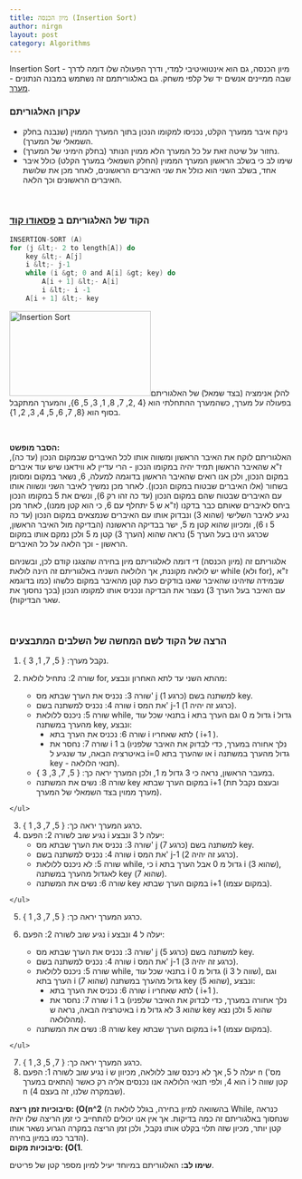 ```yaml
---
title: מיון הכנסה (Insertion Sort)
author: nirgn
layout: post
category: Algorithms
---
```

Insertion Sort - מיון הכנסה, גם הוא אינטואיטיבי למדי, ודרך הפעולה שלו דומה לדרך שבה ממיינים אנשים יד של קלפי משחק. גם באלגוריתמם זה נשתמש במבנה הנתונים - [מערך](http://www.lifelongstudent.net/2013/04/%d7%9e%d7%a2%d7%a8%d7%9a-array/ "מערך (Array)").

### עקרון האלגוריתם

  * ניקח איבר ממערך הקלט, נכניסו למקומו הנכון בתוך המערך הממוין (שנבנה בחלק השמאלי של המערך).
  * נחזור על שיטה זאת על כל המערך הלא ממוין הנותר (בחלק הימיני של המערך).
  * שימו לב כי בשלב הראשון המערך הממוין (החלק השמאלי במערך הקלט) כולל איבר אחד, בשלב השני הוא כולל את שני האיברים הראשונים, לאחר מכן את שלושת האיברים הראשונים וכך הלאה.

<!--more-->

&nbsp;

### הקוד של האלגוריתם ב [פסאודו קוד](http://en.wikipedia.org/wiki/Pseudocode)

```c
INSERTION-SORT (A)
for (j &lt;- 2 to length[A]) do
    key &lt;- A[j]
    i &lt;- j-1
    while (i &gt; 0 and A[i] &gt; key) do
        A[i + 1] &lt;- A[i]
        i &lt;- i -1
    A[i + 1] &lt;- key
```

[<img class="alignleft size-full wp-image-1078" src="http://www.lifelongstudent.net/wp-content/uploads/2013/07/Insertion_Sort.gif" alt="Insertion Sort" width="250" height="150" />](http://www.lifelongstudent.net/wp-content/uploads/2013/07/Insertion_Sort.gif)להלן אנימציה (בצד שמאל) של האלגוריתם בפעולה על מערך, כשהמערך ההתחלתי הוא {4 ,2, 7, 8, 1, 3, 5, 6}, והמערך המתקבל בסוף הוא {8, 7, 6, 5, 4, 3, 2, 1}.

&nbsp;

**הסבר מופשט:**  
האלגוריתם לוקח את האיבר הראשון ומשווה אותו לכל האיברים שבמקום הנכון (עד כה), ז"א שהאיבר הראשון תמיד יהיה במקומו הנכון - הרי עדיין לא ווידאנו שיש עוד איברים במקום הנכון, ולכן אנו רואים שהאיבר הראשון בדוגמה למעלה, 6, נשאר במקום ומסומן בשחור (אלו האיברים שבטוח במקום הנכון). לאחר מכן נמשיך לאיבר השני ונשווה אותו עם האיברים שבטוח שהם במקום הנכון (עד כה זהו רק 6), ונשים את 5 במקומו הנכון ביחס לאיברים שאותם כבר בדקנו (ז"א ש 5 יתחלף עם 6, כי הוא קטן ממנו), לאחר מכן נגיע לאיבר השלישי (שהוא 3) ונבדוק אותו עם האיברים שנמצאים במקום הנכון (עד כה 5 ו 6), ומכיוון שהוא קטן מ 5, ישר בבדיקה הראשונה (הבדיקה מול האיבר הראשון, שכרגע הינו בעל הערך 5) נראה שהוא (הערך 3) קטן מ 5 ולכן נמקם אותו במקום הראשון - וכך הלאה על כל האיברים.

אלגוריתם זה (מיון הכנסה) די דומה לאלגוריתם מיון בחירה שהצגנו קודם לכן, ובשניהם יש לולאה מקוננת, אך הלולאה השניה באלגוריתם זה הינה לולאת while (ולא for), ז"א שבמידה שזיהינו שהאיבר שאנו בודקים כעת קטן מהאיבר במקום כלשהו (כמו בדוגמא עם האיבר בעל הערך 3) נעצור את הבדיקה ונכניס אותו למקומו הנכון (בכך נחסוך את שאר הבדיקות).

&nbsp;

### הרצה של הקוד לשם המחשה של השלבים המתבצעים

  1. נקבל מערך: { 5, 7, 1, 3 }.
  2. שורה 2: נתחיל לולאת for, מהתא השני עד לתא האחרון ונבצע: <ul style="list-style-type: circle;">
      <li>
        שורה 3: נכניס את הערך שבתא מס' j (כרגע 1) למשתנה בשם key.
      </li>
      <li>
        שורה 4: נכניס למשתנה בשם i את המס' j-1 (כרגע זה יהיה 1).
      </li>
      <li>
        שורה 5: ניכנס ללולאת while, בתנאי שכל עוד i גדול מ 0 וגם הערך בתא i גדול מהערך במשתנה key, ונבצע: <ul style="list-style-type: disc;">
          <li>
            שורה 6: נכניס את הערך בתא i לתא שאחריו ( i+1 ).
          </li>
          <li>
            שורה 7: נחסר את i ב 1 (נלך אחורה במערך, כדי לבדוק את האיבר שלפניו באיטרציה הבאה, עד שנגיע ל i=0 או שהערך בתא i גדול מהערך במשתנה key - תנאי הלולאה).
          </li>
        </ul>
      </li>

      <li>
        במעבר הראשון, נראה כי 3 גדול מ 1, ולכן המערך יראה כך: { 5, 7, 3, 3 }.
      </li>
      <li>
        שורה 8: נשים את המשתנה key במקום הערך שבתא i+1 (ובעצם נקבל תת מערך ממוין בצד השמאלי של המערך).
      </li>
    </ul>

  3. כרגע המערך יראה כך: { 5, 7, 3, 1 }.
  4. נגיע שוב לשורה 2: הפעם i יעלה ל 3 ונבצע: <ul style="list-style-type: circle;">
      <li>
        שורה 3: נכניס את הערך שבתא מס' j (כרגע 7) למשתנה בשם key.
      </li>
      <li>
        שורה 4: נכניס למשתנה בשם i את המס' j-1 (כרגע זה יהיה 2).
      </li>
      <li>
        שורה 5: לא ניכנס ללולאת while, כי i גדול מ 0 אבל הערך בתא i (שהוא 3), לאגדול מהערך במשתנה key (שהוא 7).
      </li>
      <li>
        שורה 6: נשים את המשתנה key במקום הערך שבתא i+1 (במקום עצמו).
      </li>
    </ul>

  5. כרגע המערך יראה כך: { 5, 7, 3, 1 }.
  6. נגיע שוב לשורה 2: הפעם i יעלה ל 4 ונבצע: <ul style="list-style-type: circle;">
      <li>
        שורה 3: נכניס את הערך שבתא מס' j (כרגע 5) למשתנה בשם key.
      </li>
      <li>
        שורה 4: נכניס למשתנה בשם i את המס' j-1 (כרגע זה יהיה 3).
      </li>
      <li>
        שורה 5: ניכנס ללולאת while, בתנאי שכל עוד i גדול מ 0 (i שווה ל 3), וגם הערך בתא i (שהוא 7) גדול מהערך במשתנה key (שהוא 5), ונבצע: <ul style="list-style-type: disc;">
          <li>
            שורה 6: נכניס את הערך בתא i לתא שאחריו ( i+1 ).
          </li>
          <li>
            שורה 7: נחסר את i ב 1 (נלך אחורה במערך, כדי לבדוק את האיבר שלפניו באיטרציה הבאה, נראה ש i שהוא 3 לא גדול מ key שהוא 5 ולכן נצא מהלולאה).
          </li>
        </ul>
      </li>

      <li>
        שורה 8: נשים את המשתנה key במקום הערך שבתא i+1 (במקום עצמו).
      </li>
    </ul>

  7. כרגע המערך יראה כך: { 7, 5, 3, 1 }.
  8. נגיע שוב לשורה 1: הפעם i יעלה ל 5, אך לא ניכנס שוב ללולאה, מכיוון ש n (מס' התאים במערך) הוא 4, ולפי תנאי הלולאה אנו נכנסים אליה רק כאשר i קטן שווה ל n (שבמקרה שלנו, זה בעצם 4).

**סיבוכיות זמן ריצה: (O(n^2** (בהשוואה למיון בחירה, בגלל לולאת ה While, כנראה שנחסוך באלגוריתם זה כמה בדיקות. אך אין אנו יכולים להתחייב כי זמן הריצה שלו יהיה קטן יותר, מכיון שזה תלוי בקלט אותו נקבל, ולכן זמן הריצה במקרה הגרוע נשאר אותו הדבר כמו במיון בחירה).  
**סיבוכיות מקום: (O(1**.

**שימו לב:** האלגוריתם במיוחד יעיל למיון מספר קטן של פריטים.

